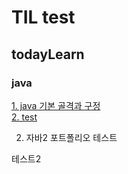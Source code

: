 # TIL test
## todayLearn
### java
[1. java 기본 골격과 구정](https://github.com/KimJinoook/TIL/blob/main/todayLearn/java/1.java_start.md)   
[2. test](https://github.com/KimJinoook/TIL/blob/main/getmin.html)

2. 자바2
포트폴리오
테스트

테스트2
